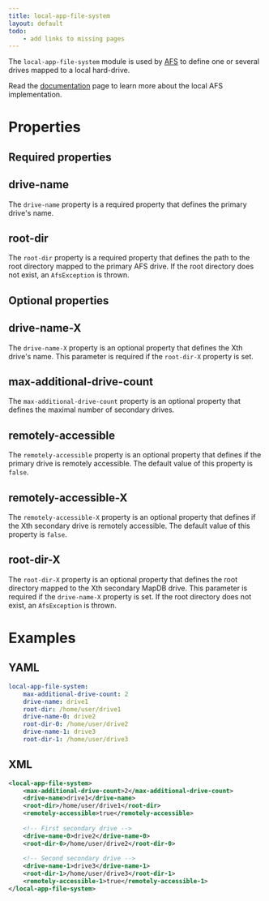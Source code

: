 ```yaml
---
title: local-app-file-system
layout: default
todo:
    - add links to missing pages
---
```


The `local-app-file-system` module is used by [AFS](../../afs/index.md) to define one or several drives
mapped to a local hard-drive.

Read the [documentation](../../afs/afs-local.md) page to learn more about the local AFS implementation.

# Properties

## Required properties

## drive-name
The `drive-name` property is a required property that defines the primary drive's name.

## root-dir
The `root-dir` property is a required property that defines the path to the root directory mapped to the primary
AFS drive. If the root directory does not exist, an `AfsException` is thrown.

## Optional properties

## drive-name-X
The `drive-name-X` property is an optional property that defines the Xth drive's name. This parameter is required
if the `root-dir-X` property is set.

## max-additional-drive-count
The `max-additional-drive-count` property is an optional property that defines the maximal number of secondary drives.

## remotely-accessible
The `remotely-accessible` property is an optional property that defines if the primary drive is remotely accessible. The
default value of this property is `false`.

## remotely-accessible-X
The `remotely-accessible-X` property is an optional property that defines if the Xth secondary drive is remotely
accessible. The default value of this property is `false`.

## root-dir-X
The `root-dir-X` property is an optional property that defines the root directory mapped to the Xth secondary MapDB drive.
This parameter is required if the `drive-name-X` property is set. If the root directory does not exist, an `AfsException`
is thrown.

# Examples

## YAML
```yaml
local-app-file-system:
    max-additional-drive-count: 2
    drive-name: drive1
    root-dir: /home/user/drive1
    drive-name-0: drive2
    root-dir-0: /home/user/drive2
    drive-name-1: drive3
    root-dir-1: /home/user/drive3
```

## XML
```xml
<local-app-file-system>
    <max-additional-drive-count>2</max-additional-drive-count>
    <drive-name>drive1</drive-name>
    <root-dir>/home/user/drive1</root-dir>
    <remotely-accessible>true</remotely-accessible>
    
    <!-- First secondary drive -->
    <drive-name-0>drive2</drive-name-0>
    <root-dir-0>/home/user/drive2</root-dir-0>
    
    <!-- Second secondary drive -->
    <drive-name-1>drive3</drive-name-1>
    <root-dir-1>/home/user/drive3</root-dir-1>
    <remotely-accessible-1>true</remotely-accessible-1>
</local-app-file-system>
```
